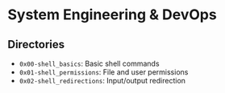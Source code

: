 # System Engineering & DevOps
## Directories
- `0x00-shell_basics`: Basic shell commands
- `0x01-shell_permissions`: File and user permissions
- `0x02-shell_redirections`: Input/output redirection

